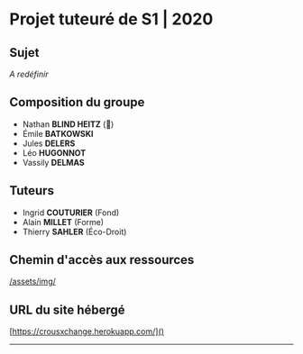 # Projet tuteuré de S1 | 2020

## Sujet

*A redéfinir*

## Composition du groupe

*  Nathan **BLIND HEITZ** (👑)
*  Émile **BATKOWSKI**
*  Jules **DELERS**
*  Léo **HUGONNOT**
*  Vassily **DELMAS**

## Tuteurs

*  Ingrid **COUTURIER** (Fond)
*  Alain **MILLET** (Forme)
*  Thierry **SAHLER** (Éco-Droit)

## Chemin d'accès aux ressources

[/assets/img/](./assets/img)

## URL du site hébergé
[https://crousxchange.herokuapp.com/]()

---